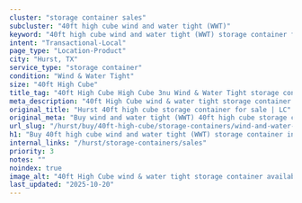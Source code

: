 ```yaml
---
cluster: "storage container sales"
subcluster: "40ft high cube wind and water tight (WWT)"
keyword: "40ft high cube wind and water tight (WWT) storage container for sale Hurst, TX"
intent: "Transactional-Local"
page_type: "Location-Product"
city: "Hurst, TX"
service_type: "storage container"
condition: "Wind & Water Tight"
size: "40ft High Cube"
title_tag: "40ft High Cube High Cube 3nu Wind & Water Tight storage container Sales in Hurst | LC Container"
meta_description: "40ft High Cube wind & water tight storage container sales in Hurst. High cube containers with extra height. Fast delivery, competitive pricing. Serving storage containers area. Quote ID: VBC. Call (214) 524-4168 for your free quote today."
original_title: "Hurst 40ft high cube storage container for sale | LC"
original_meta: "Buy wind and water tight (WWT) 40ft high cube storage container sale with local delivery in Hurst, TX. LC Container — local Since 2003. Request a fast quote today."
url_slug: "/hurst/buy/40ft-high-cube/storage-containers/wind-and-water-tight-wwt"
h1: "Buy 40ft high cube wind and water tight (WWT) storage container in Hurst"
internal_links: "/hurst/storage-containers/sales"
priority: 3
notes: ""
noindex: true
image_alt: "40ft High Cube wind & water tight storage container available for delivery in Hurst"
last_updated: "2025-10-20"
---
```


<!-- TODO: Add unique city/inventory copy, images, and internal links here. -->
